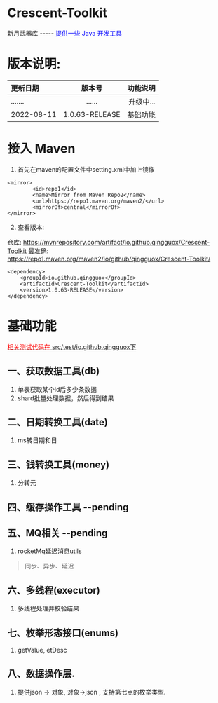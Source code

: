 # Crescent-Toolkit
新月武器库 ----- <font  color="blue">提供一些 Java 开发工具</font>


# 版本说明: 
|更新日期|版本号|功能说明|
|:---|:---:|---:|
|.......|......|升级中...|
|2022-08-11|1.0.63-RELEASE|<a href="https://github.com/qingguox/Crescent-Toolkit#基础功能">基础功能</a>|

# 接入 Maven

1. 首先在maven的配置文件中setting.xml中加上镜像

```
<mirror>
        <id>repo1</id>
        <name>Mirror from Maven Repo2</name>
        <url>https://repo1.maven.org/maven2/</url>
        <mirrorOf>central</mirrorOf>
</mirror>
```

2. 查看版本:

仓库: https://mvnrepository.com/artifact/io.github.qingguox/Crescent-Toolkit
最准确: https://repo1.maven.org/maven2/io/github/qingguox/Crescent-Toolkit/

```
<dependency>
    <groupId>io.github.qingguox</groupId>
    <artifactId>Crescent-Toolkit</artifactId>
    <version>1.0.63-RELEASE</version>
</dependency>
```


# 基础功能
<a href="https://github.com/qingguox/Crescent-Toolkit/tree/main/src/test/java/io/github/qingguox"><font color="red">相关测试代码在</font> src/test/io.github.qingguox下</a>

## 一、获取数据工具(db)
1. 单表获取某个id后多少条数据
2. shard批量处理数据，然后得到结果


## 二、日期转换工具(date)
1. ms转日期和日


## 三、钱转换工具(money)
1. 分转元 

## 四、缓存操作工具 --pending

## 五、MQ相关   --pending
1. rocketMq延迟消息utils 
> 同步、异步、延迟

## 六、多线程(executor)
1. 多线程处理并校验结果


## 七、枚举形态接口(enums)
1. getValue, etDesc

## 八、数据操作层.
1. 提供json -> 对象, 对象->json , 支持第七点的枚举类型.
